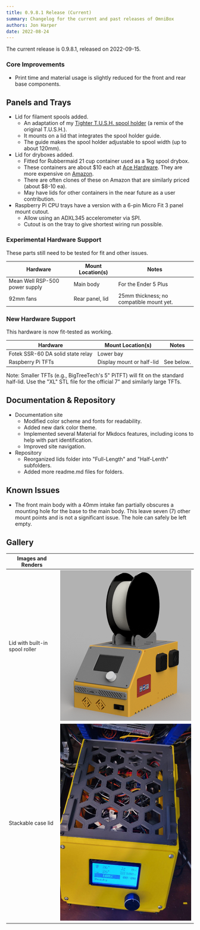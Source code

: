 ```yaml
---
title: 0.9.8.1 Release (Current)
summary: Changelog for the current and past releases of OmniBox
authors: Jon Harper
date: 2022-08-24
---
```


The current release is 0.9.8.1, released on 2022-09-15.

<!-- ## Fixes -->

<!-- ### Completed Requests

| Hardware | Mount Location(s) | Notes |
|----------|-------------------|-------| -->

### Core Improvements

- Print time and material usage is slightly reduced for the front and rear base components.

## Panels and Trays

- Lid for filament spools added.
    - An adaptation of my [Tighter T.U.S.H. spool holder][2] (a remix of the original T.U.S.H.).
    - It mounts on a lid that integrates the spool holder guide.
    - The guide makes the spool holder adjustable to spool width (up to about 120mm).
- Lid for dryboxes added.
    - Fitted for Rubbermaid 21 cup container used as a 1kg spool drybox.
    - These containers are about $10 each at [Ace Hardware][5]. They are more expensive on [Amazon][1].
    - There are often clones of these on Amazon that are similarly priced (about $8-10 ea).
    - May have lids for other containers in the near future as a user contribution.
- Raspberry Pi CPU trays have a version with a 6-pin Micro Fit 3 panel mount cutout.
    - Allow using an ADXL345 accelerometer via SPI.
    - Cutout is on the tray to give shortest wiring run possible.

### Experimental Hardware Support

These parts still need to be tested for fit and other issues.

| Hardware | Mount Location(s) | Notes |
|----------|-------------------|-------|
| Mean Well RSP-500 power supply | Main body | For the Ender 5 Plus |
| 92mm fans | Rear panel, lid | 25mm thickness; no compatible mount yet. |

### New Hardware Support

This hardware is now fit-tested as working.

| Hardware | Mount Location(s) | Notes |
|----------|-------------------|-------|
| Fotek SSR-60 DA solid state relay | Lower bay | |
| Raspberry Pi TFTs | Display mount or half-lid | See below. |

Note: Smaller TFTs (e.g., BigTreeTech's 5" PiTFT) will fit on the standard half-lid. Use the "XL" STL file for the official 7" and similarly large TFTs. 

## Documentation & Repository

- Documentation site
    - Modified color scheme and fonts for readability.
    - Added new dark color theme.
    - Implemented several Material for Mkdocs features, including icons to help with part identification.
    - Improved site navigation.
- Repository
    - Reorganized lids folder into "Full-Length" and "Half-Lenth" subfolders.
    - Added more readme.md files for folders.
## Known Issues

- The front main body with a 40mm intake fan partially obscures a mounting hole for the base to the main body. This leave seven (7) other mount points and is not a significant issue. The hole can safely be left empty.

## Gallery

| Images and Renders | |
|---|---|
| Lid with built-in spool roller | [![rendering of a case with a spool holder on top][3]][3] |
| Stackable case lid | [![case with a stackable lid][4]][4] |


[1]: https://www.amazon.com/Rubbermaid-LEPUSEMTE469-711717429496-Container-Everyday/dp/B00XJRMW5M
[2]: https://www.thingiverse.com/thing:4737072
[3]: ../img/gallery_0.9.8.1/spool_holder.png
[4]: ../img/gallery_0.9.8.1/stackable_lid.jpg
[5]: https://www.acehardware.com/departments/home-and-decor/kitchen-utensils-and-gadgets/food-storage/6192892